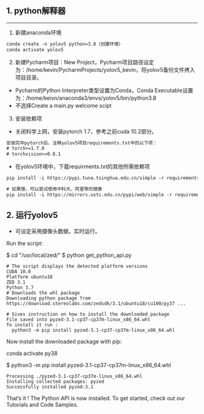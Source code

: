 ## 1. python解释器
----------
1. 新建anaconda环境
```html
conda create -n yolov5 python=3.8（创建环境）
conda activate yolov5
```

2. 新建Pycharm项目：New Project，Pycharm项目路径设定为：/home/kevin/PycharmProjects/yolov5_kevin，将yolov5备份文件拷入项目目录。 
* Pycharm的Python Interpreter类型设置为Conda，Conda Executable设置为：/home/keivn/anaconda3/envs/yolov5/bin/python3.8
* 不选择Create a main.py welcome scipt

3. 安装依赖项 
* 关闭科学上网，安装pytorch 1.7，参考之前cuda 10.2部分。
```html
安装完毕pytorch后，注释yolov5项目requirements.txt中的以下项：
# torch>=1.7.0
# torchvision>=0.8.1
```
* 在yolov5环境中，下载requirments.txt的其他所需依赖项
```html
pip install -i https://pypi.tuna.tsinghua.edu.cn/simple -r requirements.txt

# 如果慢，可以尝试使用中科大、阿里等的镜像
pip install -i https://mirrors.ustc.edu.cn/pypi/web/simple -r requirements.txt
```

## 2. 运行yolov5
* 可设定采用摄像头数据，实时运行。


Run the script:

$ cd "/usr/local/zed/"
$ python get_python_api.py

    # The script displays the detected platform versions
    CUDA 10.0
    Platform ubuntu18
    ZED 3.1
    Python 3.7
    # Downloads the whl package
    Downloading python package from https://download.stereolabs.com/zedsdk/3.1/ubuntu18/cu100/py37 ...

    # Gives instruction on how to install the downloaded package
    File saved into pyzed-3.1-cp37-cp37m-linux_x86_64.whl
    To install it run :
      python3 -m pip install pyzed-3.1-cp37-cp37m-linux_x86_64.whl

Now install the downloaded package with pip:


conda activate py38


$ python3 -m pip install pyzed-3.1-cp37-cp37m-linux_x86_64.whl

    Processing ./pyzed-3.1-cp37-cp37m-linux_x86_64.whl
    Installing collected packages: pyzed
    Successfully installed pyzed-3.1

That’s it ! The Python API is now installed. To get started, check out our Tutorials and Code Samples.


